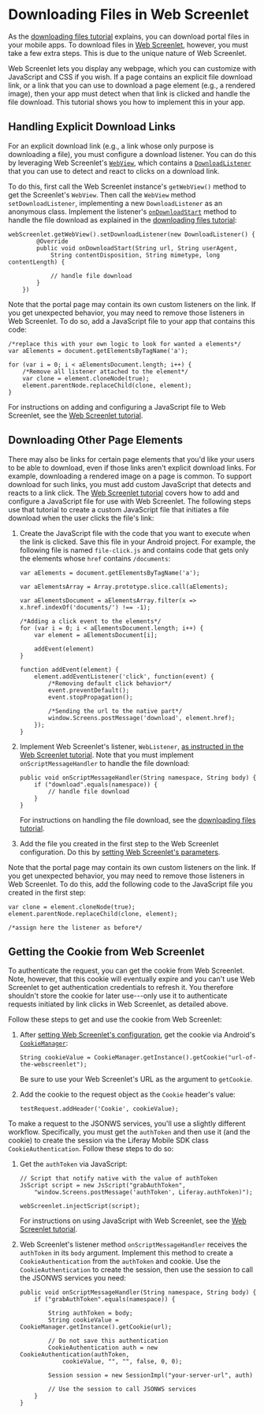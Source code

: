 # Downloading Files in Web Screenlet

As the 
[downloading files tutorial](liferay.com) 
explains, you can download portal files in your mobile apps. To download files 
in 
[Web Screenlet](/develop/tutorials/-/knowledge_base/7-0/rendering-web-pages-in-your-android-app), 
however, you must take a few extra steps. This is due to the unique nature of 
Web Screenlet. 

Web Screenlet lets you display any webpage, which you can customize with 
JavaScript and CSS if you wish. If a page contains an explicit file download 
link, or a link that you can use to download a page element (e.g., a rendered 
image), then your app must detect when that link is clicked and handle the file 
download. This tutorial shows you how to implement this in your app. 

## Handling Explicit Download Links

For an explicit download link (e.g., a link whose only purpose is downloading a 
file), you must configure a download listener. You can do this by leveraging 
Web Screenlet's 
[`WebView`](https://developer.android.com/reference/android/webkit/WebView), 
which contains a 
[`DownloadListener`](https://developer.android.com/reference/android/webkit/DownloadListener) 
that you can use to detect and react to clicks on a download link. 

To do this, first call the Web Screenlet instance's `getWebView()` method to get 
the Screenlet's `WebView`. Then call the `WebView` method `setDownloadListener`, 
implementing a new `DownloadListener` as an anonymous class. Implement the 
listener's 
[`onDownloadStart`](https://developer.android.com/reference/android/webkit/DownloadListener.html#onDownloadStart(java.lang.String,%20java.lang.String,%20java.lang.String,%20java.lang.String,%20long)) 
method to handle the file download as explained in the 
[downloading files tutorial](liferay.com): 

    webScreenlet.getWebView().setDownloadListener(new DownloadListener() {
            @Override
            public void onDownloadStart(String url, String userAgent, 
                String contentDisposition, String mimetype, long contentLength) {

                // handle file download
            }
        })

Note that the portal page may contain its own custom listeners on the link. If 
you get unexpected behavior, you may need to remove those listeners in Web 
Screenlet. To do so, add a JavaScript file to your app that contains this code: 

    /*replace this with your own logic to look for wanted a elements*/
    var aElements = document.getElementsByTagName('a');

    for (var i = 0; i < aElementsDocument.length; i++) {
        /*Remove all listener attached to the element*/
        var clone = element.cloneNode(true);
        element.parentNode.replaceChild(clone, element);
    }

For instructions on adding and configuring a JavaScript file to Web Screenlet, 
see the 
[Web Screenlet tutorial](/develop/tutorials/-/knowledge_base/7-0/rendering-web-pages-in-your-android-app). 

## Downloading Other Page Elements

There may also be links for certain page elements that you'd like your users to 
be able to download, even if those links aren't explicit download links. For 
example, downloading a rendered image on a page is common. To support download 
for such links, you must add custom JavaScript that detects and reacts to a link 
click. The 
[Web Screenlet tutorial](/develop/tutorials/-/knowledge_base/7-0/rendering-web-pages-in-your-android-app) 
covers how to add and configure a JavaScript file for use with Web Screenlet. 
The following steps use that tutorial to create a custom JavaScript file that 
initiates a file download when the user clicks the file's link: 

1.  Create the JavaScript file with the code that you want to execute when the 
    link is clicked. Save this file in your Android project. For example, the 
    following file is named `file-click.js` and contains code that gets only the 
    elements whose `href` contains `/documents`: 

        var aElements = document.getElementsByTagName('a');

        var aElementsArray = Array.prototype.slice.call(aElements);

        var aElementsDocument = aElementsArray.filter(x => x.href.indexOf('documents/') !== -1);

        /*Adding a click event to the elements*/
        for (var i = 0; i < aElementsDocument.length; i++) {
            var element = aElementsDocument[i];

            addEvent(element)
        }

        function addEvent(element) {
            element.addEventListener('click', function(event) {
                /*Removing default click behavior*/
                event.preventDefault();
                event.stopPropagation();

                /*Sending the url to the native part*/
                window.Screens.postMessage('download', element.href);
            });
        }

2.  Implement Web Screenlet's listener, `WebListener`, 
    [as instructed in the Web Screenlet tutorial](/develop/tutorials/-/knowledge_base/7-0/rendering-web-pages-in-your-android-app#implementing-web-screenlets-listener). 
    Note that you must implement `onScriptMessageHandler` to handle the file 
    download: 

        public void onScriptMessageHandler(String namespace, String body) {
            if ("download".equals(namespace)) {
                // handle file download
            }
        }

    For instructions on handling the file download, see the 
    [downloading files tutorial](liferay.com). 

3.  Add the file you created in the first step to the Web Screenlet 
    configuration. Do this by 
    [setting Web Screenlet's parameters](/develop/tutorials/-/knowledge_base/7-0/rendering-web-pages-in-your-android-app#setting-web-screenlets-parameters).

Note that the portal page may contain its own custom listeners on the link. If 
you get unexpected behavior, you may need to remove those listeners in Web 
Screenlet. To do this, add the following code to the JavaScript file you created 
in the first step: 
<!-- 
Where exactly should this code be added?
-->

    var clone = element.cloneNode(true);
    element.parentNode.replaceChild(clone, element);

    /*assign here the listener as before*/

## Getting the Cookie from Web Screenlet

To authenticate the request, you can get the cookie from Web Screenlet. Note, 
however, that this cookie will eventually expire and you can't use Web Screenlet 
to get authentication credentials to refresh it. You therefore shouldn't store 
the cookie for later use---only use it to authenticate requests initiated by 
link clicks in Web Screenlet, as detailed above. 

Follow these steps to get and use the cookie from Web Screenlet: 

1.  After 
    [setting Web Screenlet's configuration](/develop/tutorials/-/knowledge_base/7-0/rendering-web-pages-in-your-android-app#setting-web-screenlets-parameters), 
    get the cookie via Android's 
    [`CookieManager`](https://developer.android.com/reference/android/webkit/CookieManager): 

        String cookieValue = CookieManager.getInstance().getCookie("url-of-the-webscreenlet");

    Be sure to use your Web Screenlet's URL as the argument to `getCookie`. 
    <!-- How will developers know what this URL is? -->

2.  Add the cookie to the request object as the `Cookie` header's value: 

        testRequest.addHeader('Cookie', cookieValue);

To make a request to the JSONWS services, you'll use a slightly different 
workflow. Specifically, you must get the `authToken` and then use it (and the 
cookie) to create the session via the Liferay Mobile SDK class 
`CookieAuthentication`. Follow these steps to do so: 

1.  Get the `authToken` via JavaScript: 

        // Script that notify native with the value of authToken
        JsScript script = new JsScript("grabAuthToken",
            "window.Screens.postMessage('authToken', Liferay.authToken)");

        webScreenlet.injectScript(script);

    For instructions on using JavaScript with Web Screenlet, see the 
    [Web Screenlet tutorial](/develop/tutorials/-/knowledge_base/7-0/rendering-web-pages-in-your-android-app). 

2.  Web Screenlet's listener method `onScriptMessageHandler` receives the 
    `authToken` in its `body` argument. Implement this method to create a 
    `CookieAuthentication` from the `authToken` and cookie. Use the 
    `CookieAuthentication` to create the session, then use the session to call 
    the JSONWS services you need: 

        public void onScriptMessageHandler(String namespace, String body) {
            if ("grabAuthToken".equals(namespace)) {

                String authToken = body;
                String cookieValue = CookieManager.getInstance().getCookie(url);

                // Do not save this authentication
                CookieAuthentication auth = new CookieAuthentication(authToken, 
                    cookieValue, "", "", false, 0, 0);

                Session session = new SessionImpl("your-server-url", auth)

                // Use the session to call JSONWS services
            }
        }
